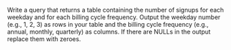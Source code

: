 Write a query that returns a table containing the number of signups for each weekday and for each billing cycle frequency.
Output the weekday number (e.g., 1, 2, 3) as rows in your table and the billing cycle frequency (e.g., annual, monthly, quarterly) as columns. 
If there are NULLs in the output replace them with zeroes.